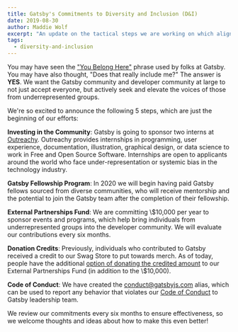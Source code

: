 ```yaml
---
title: Gatsby's Commitments to Diversity and Inclusion (D&I)
date: 2019-08-30
author: Maddie Wolf
excerpt: "An update on the tactical steps we are working on which align with the Gatsby value of You Belong Here"
tags:
  - diversity-and-inclusion
---
```


You may have seen the ["You Belong Here"](/blog/2018-09-07-gatsby-values/) phrase used by folks at Gatsby. You may have also thought, "Does that really include me?" The answer is **YES**. We want the Gatsby community and developer community at large to not just accept everyone, but actively seek and elevate the voices of those from underrepresented groups.

We're so excited to announce the following 5 steps, which are just the beginning of our efforts:

**Investing in the Community**: Gatsby is going to sponsor two interns at [Outreachy](https://www.outreachy.org). Outreachy provides internships in programming, user experience, documentation, illustration, graphical design, or data science to work in Free and Open Source Software. Internships are open to applicants around the world who face under-representation or systemic bias in the technology industry.

**Gatsby Fellowship Program**: In 2020 we will begin having paid Gatsby fellows sourced from diverse communities, who will receive mentorship and the potential to join the Gatsby team after the completion of their fellowship.

**External Partnerships Fund**: We are committing \\$10,000 per year to sponsor events and programs, which help bring individuals from underrepresented groups into the developer community. We will evaluate our contributions every six months.

**Donation Credits**: Previously, individuals who contributed to Gatsby received a credit to our Swag Store to put towards merch. As of today, people have the additional [option of donating the credited amount](https://store.gatsbyjs.org/product/diversity-inclusion-donation) to our External Partnerships Fund (in addition to the \\$10,000).

**Code of Conduct**: We have created the [conduct@gatsbyjs.com](mailto:conduct@gatsbyjs.com) alias, which can be used to report any behavior that violates our [Code of Conduct](/contributing/code-of-conduct/) to Gatsby leadership team.

We review our commitments every six months to ensure effectiveness, so we welcome thoughts and ideas about how to make this even better!
